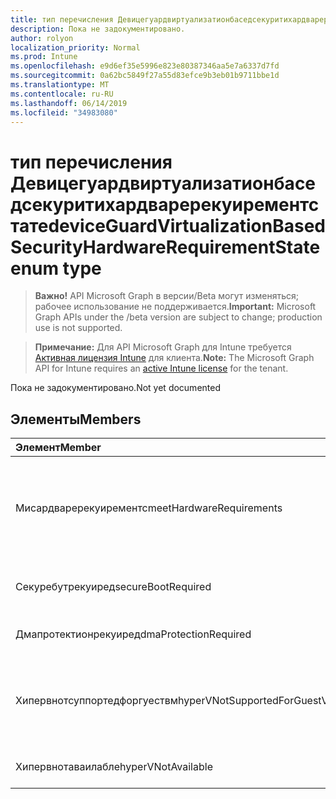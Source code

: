 ```yaml
---
title: тип перечисления Девицегуардвиртуализатионбаседсекуритихардваререкуирементстате
description: Пока не задокументировано.
author: rolyon
localization_priority: Normal
ms.prod: Intune
ms.openlocfilehash: e9d6ef35e5996e823e80387346aa5e7a6337d7fd
ms.sourcegitcommit: 0a62bc5849f27a55d83efce9b3eb01b9711bbe1d
ms.translationtype: MT
ms.contentlocale: ru-RU
ms.lasthandoff: 06/14/2019
ms.locfileid: "34983080"
---
```

# <a name="deviceguardvirtualizationbasedsecurityhardwarerequirementstate-enum-type"></a><span data-ttu-id="22204-103">тип перечисления Девицегуардвиртуализатионбаседсекуритихардваререкуирементстате</span><span class="sxs-lookup"><span data-stu-id="22204-103">deviceGuardVirtualizationBasedSecurityHardwareRequirementState enum type</span></span>

> <span data-ttu-id="22204-104">**Важно!** API Microsoft Graph в версии/Beta могут изменяться; рабочее использование не поддерживается.</span><span class="sxs-lookup"><span data-stu-id="22204-104">**Important:** Microsoft Graph APIs under the /beta version are subject to change; production use is not supported.</span></span>

> <span data-ttu-id="22204-105">**Примечание:** Для API Microsoft Graph для Intune требуется [Активная лицензия Intune](https://go.microsoft.com/fwlink/?linkid=839381) для клиента.</span><span class="sxs-lookup"><span data-stu-id="22204-105">**Note:** The Microsoft Graph API for Intune requires an [active Intune license](https://go.microsoft.com/fwlink/?linkid=839381) for the tenant.</span></span>

<span data-ttu-id="22204-106">Пока не задокументировано.</span><span class="sxs-lookup"><span data-stu-id="22204-106">Not yet documented</span></span>

## <a name="members"></a><span data-ttu-id="22204-107">Элементы</span><span class="sxs-lookup"><span data-stu-id="22204-107">Members</span></span>
|<span data-ttu-id="22204-108">Элемент</span><span class="sxs-lookup"><span data-stu-id="22204-108">Member</span></span>|<span data-ttu-id="22204-109">Значение</span><span class="sxs-lookup"><span data-stu-id="22204-109">Value</span></span>|<span data-ttu-id="22204-110">Описание</span><span class="sxs-lookup"><span data-stu-id="22204-110">Description</span></span>|
|:---|:---|:---|
|<span data-ttu-id="22204-111">Мисардваререкуирементс</span><span class="sxs-lookup"><span data-stu-id="22204-111">meetHardwareRequirements</span></span>|<span data-ttu-id="22204-112">нуль</span><span class="sxs-lookup"><span data-stu-id="22204-112">0</span></span>|<span data-ttu-id="22204-113">Система соответствует требованиям к конфигурации оборудования</span><span class="sxs-lookup"><span data-stu-id="22204-113">System meets hardware configuration requirements</span></span>|
|<span data-ttu-id="22204-114">Секуребутрекуиред</span><span class="sxs-lookup"><span data-stu-id="22204-114">secureBootRequired</span></span>|<span data-ttu-id="22204-115">1,1</span><span class="sxs-lookup"><span data-stu-id="22204-115">1</span></span>|<span data-ttu-id="22204-116">Необходима безопасная загрузка</span><span class="sxs-lookup"><span data-stu-id="22204-116">Secure boot required</span></span>|
|<span data-ttu-id="22204-117">Дмапротектионрекуиред</span><span class="sxs-lookup"><span data-stu-id="22204-117">dmaProtectionRequired</span></span>|<span data-ttu-id="22204-118">2</span><span class="sxs-lookup"><span data-stu-id="22204-118">2</span></span>|<span data-ttu-id="22204-119">Необходима защита DMA</span><span class="sxs-lookup"><span data-stu-id="22204-119">DMA protection required</span></span>|
|<span data-ttu-id="22204-120">Хипервнотсуппортедфоргуествм</span><span class="sxs-lookup"><span data-stu-id="22204-120">hyperVNotSupportedForGuestVM</span></span>|<span data-ttu-id="22204-121">SP4</span><span class="sxs-lookup"><span data-stu-id="22204-121">4</span></span>|<span data-ttu-id="22204-122">HyperV не поддерживается для гостевой виртуальной машины</span><span class="sxs-lookup"><span data-stu-id="22204-122">HyperV not supported for Guest VM</span></span>|
|<span data-ttu-id="22204-123">Хипервнотаваилабле</span><span class="sxs-lookup"><span data-stu-id="22204-123">hyperVNotAvailable</span></span>|<span data-ttu-id="22204-124">8 </span><span class="sxs-lookup"><span data-stu-id="22204-124">8</span></span>|<span data-ttu-id="22204-125">Функция HyperV недоступна</span><span class="sxs-lookup"><span data-stu-id="22204-125">HyperV feature is not available</span></span>|





